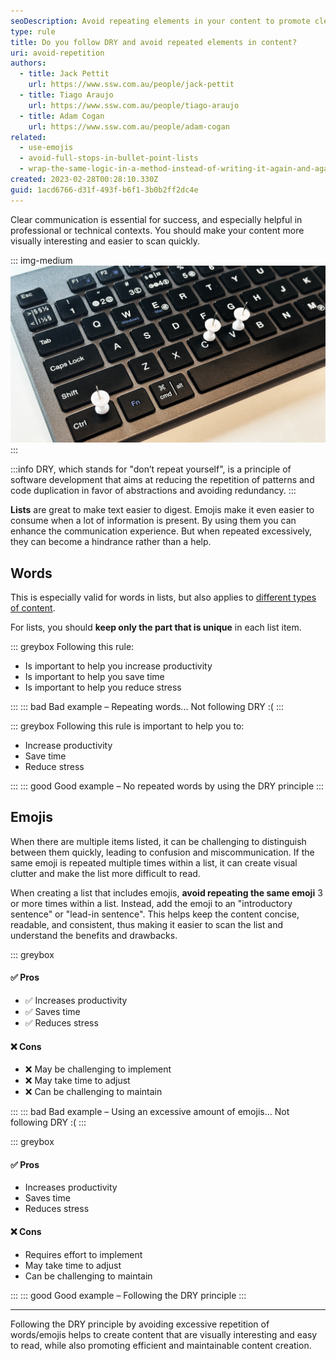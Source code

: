 ```yaml
---
seoDescription: Avoid repeating elements in your content to promote clear communication and maintainable writing practices, as excessive repetition can hinder comprehension and create visual clutter.
type: rule
title: Do you follow DRY and avoid repeated elements in content?
uri: avoid-repetition
authors:
  - title: Jack Pettit
    url: https://www.ssw.com.au/people/jack-pettit
  - title: Tiago Araujo
    url: https://www.ssw.com.au/people/tiago-araujo
  - title: Adam Cogan
    url: https://www.ssw.com.au/people/adam-cogan
related:
  - use-emojis
  - avoid-full-stops-in-bullet-point-lists
  - wrap-the-same-logic-in-a-method-instead-of-writing-it-again-and-again
created: 2023-02-28T00:28:10.330Z
guid: 1acd6766-d31f-493f-b6f1-3b0b2ff2dc4e
---
```


Clear communication is essential for success, and especially helpful in professional or technical contexts. You should make your content more visually interesting and easier to scan quickly.

<!--endintro-->

::: img-medium
![Figure: Excessive copy-pasting? Rethink your strategy and follow DRY instead](crtlc-ctrlv.png)
:::

:::info
DRY, which stands for "don’t repeat yourself", is a principle of software development that aims at reducing the repetition of patterns and code duplication in favor of abstractions and avoiding redundancy.
:::

**Lists** are great to make text easier to digest. Emojis make it even easier to consume when a lot of information is present. By using them you can enhance the communication experience. But when repeated excessively, they can become a hindrance rather than a help.

## Words

This is especially valid for words in lists, but also applies to [different types of content](/avoid-using-unnecessary-words).

For lists, you should **keep only the part that is unique** in each list item.

::: greybox
Following this rule:

* Is important to help you increase productivity
* Is important to help you save time
* Is important to help you reduce stress

:::
::: bad
Bad example – Repeating words... Not following DRY :(
:::

::: greybox
Following this rule is important to help you to:

* Increase productivity
* Save time
* Reduce stress

:::
::: good
Good example – No repeated words by using the DRY principle
:::

## Emojis

When there are multiple items listed, it can be challenging to distinguish between them quickly, leading to confusion and miscommunication. If the same emoji is repeated multiple times within a list, it can create visual clutter and make the list more difficult to read.

When creating a list that includes emojis, **avoid repeating the same emoji** 3 or more times within a list. Instead, add the emoji to an "introductory sentence" or "lead-in sentence". This helps keep the content concise, readable, and consistent, thus making it easier to scan the list and understand the benefits and drawbacks.

::: greybox

#### ✅ Pros

* ✅ Increases productivity
* ✅ Saves time
* ✅ Reduces stress

#### ❌ Cons

* ❌ May be challenging to implement
* ❌ May take time to adjust
* ❌ Can be challenging to maintain

:::
::: bad
Bad example – Using an excessive amount of emojis... Not following DRY :(
:::

::: greybox

#### ✅ Pros

* Increases productivity
* Saves time
* Reduces stress

#### ❌ Cons

* Requires effort to implement
* May take time to adjust
* Can be challenging to maintain

:::
::: good
Good example – Following the DRY principle
:::

---

Following the DRY principle by avoiding excessive repetition of words/emojis helps to create content that are visually interesting and easy to read, while also promoting efficient and maintainable content creation.
